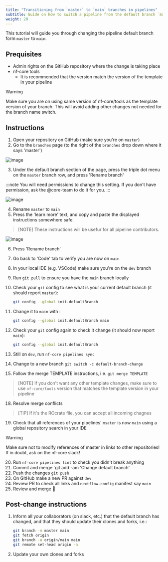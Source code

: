 ```yaml
---
title: "Transitioning from `master` to `main` branches in pipelines"
subtitle: Guide on how to switch a pipeline from the default branch `master` to `main`
weight: 20
---
```


This tutorial will guide you through changing the pipeline default branch form `master` to `main`.

## Prequisites

- Admin rights on the GitHub repository where the change is taking place
- nf-core tools
  - It is recommended that the version match the version of the template in your pipeline

> [!WARNING]
> Make sure you are on using same version of nf-core/tools as the template version of your branch.
> This will avoid adding other changes not needed for the branch name switch.

## Instructions

1. Open your repository on GitHub (make sure you're on `master`)
2. Go to the `branches` page (to the right of the `branches` drop down where it says 'master')

![image](https://hackmd.io/_uploads/rkc8GXJWgx.png)

3. Under the default branch section of the page, press the triple dot menu on the `master` branch row, and press 'Rename branch'

:::note
You will need permissions to change this setting. If you don't have permission, ask the @core-team to do it for you.
:::

![image](https://hackmd.io/_uploads/Bkpdz7kWlg.png)

4.  Rename `master` to `main`
5.  Press the 'learn more' text, and copy and paste the displayed instructions somewhere safe.

> [NOTE]
> These instructions will be usefur for all pipeline contributors.

![image](https://hackmd.io/_uploads/SkiIQXyWlx.png)

6. Press 'Rename branch'
7. Go back to 'Code' tab to verify you are now on `main`
8. In your local IDE (e.g. VSCode) make sure you're on the `dev` branch
9. Run `git pull` to ensure you have the `main` branch locally
10. Check your `git` config to see what is your current default branch (it should report `master`):

    ```bash
    git config --global init.defaultBranch
    ```

11. Change it to `main` with :

    ```bash
    git config --global init.defaultBranch main
    ```

12. Check your `git` config again to check it change (it should now report `main`):

    ```bash
    git config --global init.defaultBranch
    ```

13. Still on `dev`, run `nf-core pipelines sync`
14. Change to a new branch `git switch -c default-branch-change`
15. Follow the merge TEMPLATE instructions, i.e. `git merge TEMPLATE`

> [NOTE]
> If you don't want any other template changes, make sure to use `nf-core/tools` version that matches the template version in your pipeline

18. Resolve merge conflicts

> [TIP]
> If it's the ROcrate file, you can accept all incoming chagnes

19. Check that all references of your pipelines' `msater` is now `main` using a global repository search in your IDE

> [!WARNING]
> Make sure not to modify references of master in links to other repositories!
> If in doubt, ask on the nf-core slack!

20. Run `nf-core pipelines lint` to check you didn't break anything
21. Commit and merge `git add -am 'Change default branch'
22. Push the changes `git push`
23. On GitHub make a new PR against `dev`
24. Review PR to check all links and `nextflow.config` manifest say `main`
25. Review and merge :tada:

## Post-change instructions

1. Inform all your collaborators (on slack, etc.) that the default branch has changed, and that they should update their clones and forks, i.e.:

   ```bash
   git branch -m master main
   git fetch origin
   git branch -u origin/main main
   git remote set-head origin -a
   ```

2. Update your own clones and forks
